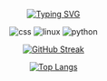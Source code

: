 <div align="center">

  [![Typing SVG](https://readme-typing-svg.demolab.com?font=Fira+Code&pause=1000&width=435&lines=Best+Java+Developer;Intellij+Idea+Wizard;Pro+Minecraft+Player)](https://git.io/typing-svg)

  <img src="https://img.shields.io/badge/Knows-Java-blue?logo=CSS&logoColor=warning&color=blue" alt="css">
  
  <img src="https://img.shields.io/badge/Knows-Linux-blue?logo=html5&logoColor=warning&color=orange" alt="linux">

  <img src="https://img.shields.io/badge/Knows-Python-blue?logo=html5&logoColor=warning&color=yellow" alt="python">
  
  [![GitHub Streak](http://github-readme-streak-stats.herokuapp.com?user=thepizzaedition&theme=dark&background=000000)](https://git.io/streak-stats)

  [![Top Langs](https://github-readme-stats.vercel.app/api/top-langs/?username=thepizzaedition&layout=compact&theme=vision-friendly-dark)](https://github.com/anuraghazra/github-readme-stats)

</div>
